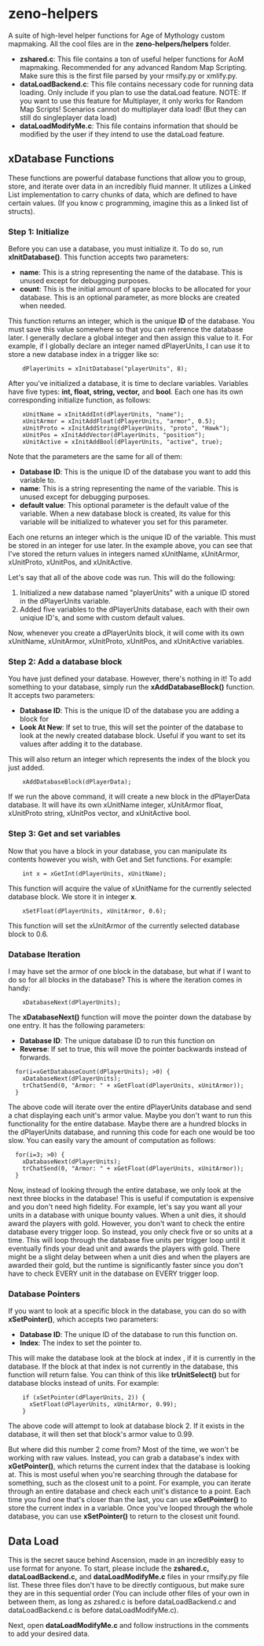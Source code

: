 # zeno-helpers
A suite of high-level helper functions for Age of Mythology custom mapmaking. All the cool files are in the **zeno-helpers/helpers** folder.
* **zshared.c**: This file contains a ton of useful helper functions for AoM mapmaking. Recommended for any advanced Random Map Scripting. Make sure this is the first file parsed by your rmsify.py or xmlify.py.
* **dataLoadBackend.c**: This file contains necessary code for running data loading. Only include if you plan to use the dataLoad feature. NOTE: If you want to use this feature for Multiplayer, it only works for Random Map Scripts! Scenarios cannot do multiplayer data load! (But they can still do singleplayer data load)
* **dataLoadModifyMe.c**: This file contains information that should be modified by the user if they intend to use the dataLoad feature.

## xDatabase Functions
These functions are powerful database functions that allow you to group, store, and iterate over data in an incredibly fluid manner. It utilizes a Linked List implementation to carry chunks of data, which are defined to have certain values. (If you know c programming, imagine this as a linked list of structs).

### Step 1: Initialize
Before you can use a database, you must initialize it. To do so, run **xInitDatabase()**. This function accepts two parameters:
* **name**: This is a string representing the name of the database. This is unused except for debugging purposes.
* **count**: This is the initial amount of spare blocks to be allocated for your database. This is an optional parameter, as more blocks are created when needed.

This function returns an integer, which is the unique **ID** of the database. You must save this value somewhere so that you can reference the database later. I generally declare a global integer and then assign this value to it. For example, if I globally declare an integer named dPlayerUnits, I can use it to store a new database index in a trigger like so:
``` 
    dPlayerUnits = xInitDatabase("playerUnits", 8);
```

After you've initialized a database, it is time to declare variables. Variables have five types: **int, float, string, vector,** and **bool**. Each one has its own corresponding initialize function, as follows:
```
    xUnitName = xInitAddInt(dPlayerUnits, "name");
    xUnitArmor = xInitAddFloat(dPlayerUnits, "armor", 0.5);
    xUnitProto = xInitAddString(dPlayerUnits, "proto", "Hawk");
    xUnitPos = xInitAddVector(dPlayerUnits, "position");
    xUnitActive = xInitAddBool(dPlayerUnits, "active", true);
```
Note that the parameters are the same for all of them: 
* **Database ID**: This is the unique ID of the database you want to add this variable to.
* **name**: This is a string representing the name of the variable. This is unused except for debugging purposes.
* **default value**: This optional parameter is the default value of the variable. When a new database block is created, its value for this variable will be initialized to whatever you set for this parameter.

Each one returns an integer which is the unique ID of the variable. This must be stored in an integer for use later. In the example above, you can see that I've stored the return values in integers named xUnitName, xUnitArmor, xUnitProto, xUnitPos, and xUnitActive.

Let's say that all of the above code was run. This will do the following:
1. Initialized a new database named "playerUnits" with a unique ID stored in the dPlayerUnits variable.
2. Added five variables to the dPlayerUnits database, each with their own uniqiue ID's, and some with custom default values.

Now, whenever you create a dPlayerUnits block, it will come with its own xUnitName, xUnitArmor, xUnitProto, xUnitPos, and xUnitActive variables.

### Step 2: Add a database block
You have just defined your database. However, there's nothing in it! To add something to your database, simply run the **xAddDatabaseBlock()** function. It accepts two parameters:
* **Database ID**: This is the unique ID of the database you are adding a block for
* **Look At New**: If set to true, this will set the pointer of the database to look at the newly created database block. Useful if you want to set its values after adding it to the database.

This will also return an integer which represents the index of the block you just added.
```
    xAddDatabaseBlock(dPlayerData);
```
If we run the above command, it will create a new block in the dPlayerData database. It will have its own xUnitName integer, xUnitArmor float, xUnitProto string, xUnitPos vector, and xUnitActive bool.

### Step 3: Get and set variables
Now that you have a block in your database, you can manipulate its contents however you wish, with Get and Set functions. For example:
```
    int x = xGetInt(dPlayerUnits, xUnitName);
```
This function will acquire the value of xUnitName for the currently selected database block. We store it in integer **x**.
```
    xSetFloat(dPlayerUnits, xUnitArmor, 0.6);
```
This function will set the xUnitArmor of the currently selected database block to 0.6.

### Database Iteration
I may have set the armor of one block in the database, but what if I want to do so for all blocks in the database? This is where the iteration comes in handy:
```
    xDatabaseNext(dPlayerUnits);
```
The **xDatabaseNext()** function will move the pointer down the database by one entry. It has the following parameters:
* **Database ID**: The unique database ID to run this function on
* **Reverse**: If set to true, this will move the pointer backwards instead of forwards.
```
  for(i=xGetDatabaseCount(dPlayerUnits); >0) {
    xDatabaseNext(dPlayerUnits);
    trChatSend(0, "Armor: " + xGetFloat(dPlayerUnits, xUnitArmor));
  }
```
The above code will iterate over the entire dPlayerUnits database and send a chat displaying each unit's armor value. Maybe you don't want to run this functionality for the entire database. Maybe there are a hundred blocks in the dPlayerUnits database, and running this code for each one would be too slow. You can easily vary the amount of computation as follows:
```
  for(i=3; >0) {
    xDatabaseNext(dPlayerUnits);
    trChatSend(0, "Armor: " + xGetFloat(dPlayerUnits, xUnitArmor));
  }
```
Now, instead of looking through the entire database, we only look at the next three blocks in the database! This is useful if computation is expensive and you don't need high fidelity. For example, let's say you want all your units in a database with unique bounty values. When a unit dies, it should award the players with gold. However, you don't want to check the entire database every trigger loop. So instead, you only check five or so units at a time. This will loop through the database five units per trigger loop until it eventually finds your dead unit and awards the players with gold. There might be a slight delay between when a unit dies and when the players are awarded their gold, but the runtime is significantly faster since you don't have to check EVERY unit in the database on EVERY trigger loop.

### Database Pointers
If you want to look at a specific block in the database, you can do so with **xSetPointer()**, which accepts two parameters:
* **Database ID**: The unique ID of the database to run this function on.
* **Index**: The index to set the pointer to.

This will make the database look at the block at index <index>, if it is currently in the database. If the block at that index is not currently in the database, this function will return false. You can think of this like **trUnitSelect()** but for database blocks instead of units. For example:
```
    if (xSetPointer(dPlayerUnits, 2)) {
      xSetFloat(dPlayerUnits, xUnitArmor, 0.99);
    }
```
The above code will attempt to look at database block 2. If it exists in the database, it will then set that block's armor value to 0.99.

But where did this number 2 come from? Most of the time, we won't be working with raw values. Instead, you can grab a database's index with **xGetPointer()**, which returns the current index that the database is looking at. This is most useful when you're searching through the database for something, such as the closest unit to a point. For example, you can iterate through an entire database and check each unit's distance to a point. Each time you find one that's closer than the last, you can use **xGetPointer()** to store the current index in a variable. Once you've looped through the whole database, you can use **xSetPointer()** to return to the closest unit found.

## Data Load
This is the secret sauce behind Ascension, made in an incredibly easy to use format for anyone. To start, please include the **zshared.c, dataLoadBackend.c,** and **dataLoadModifyMe.c** files in your rmsify.py file list. These three files don't have to be directly contiguous, but make sure they are in this sequential order (You can include other files of your own in between them, as long as zshared.c is before dataLoadBackend.c and dataLoadBackend.c is before dataLoadModifyMe.c).

Next, open **dataLoadModifyMe.c** and follow instructions in the comments to add your desired data.
